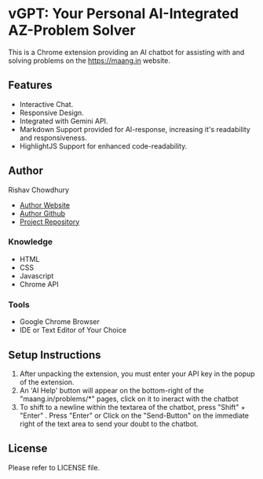 # vGPT: Your Personal AI-Integrated AZ-Problem Solver
This is a Chrome extension providing an AI chatbot for assisting with and solving problems on the https://maang.in website.

## Features
- Interactive Chat.
- Responsive Design.
- Integrated with Gemini API.
- Markdown Support provided for AI-response, increasing it's readability and responsiveness.
- HighlightJS Support for enhanced code-readability.

## Author
Rishav Chowdhury
- [Author Website](https://www.linkedin.com/in/rishav-chowdhury-81b652295/)
- [Author Github](https://github.com/GODSPEED482)
- [Project Repository](https://github.com/GODSPEED482/AI-Integrated-Problem-Solver/)

### Knowledge
- HTML
- CSS
- Javascript
- Chrome API

### Tools
- Google Chrome Browser
- IDE or Text Editor of Your Choice

## Setup Instructions
1. After unpacking the extension, you must enter your API key in the popup of the extension.
2. An 'AI Help' button will appear on the bottom-right of the "maang.in/problems/*" pages, click on it to ineract with the chatbot 
3. To shift to a newline within the textarea of the chatbot, press "Shift" + "Enter" . Press "Enter" or Click on the "Send-Button" on the immediate right of the text area to send your doubt to the chatbot.

## License
Please refer to LICENSE file.

